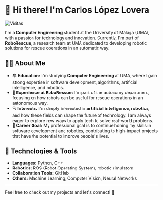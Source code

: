 # 👋 Hi there! I'm **Carlos López Lovera**

![Visitas](https://shields.io/badge/dynamic/json?color=blue&label=Visitas&query=value&url=https://api.countapi.xyz/hit/CarlosEmerito/CarlosEmerito/github-visits)


I'm a **Computer Engineering** student at the University of Málaga (UMA), with a passion for technology and innovation. Currently, I'm part of **RoboRescue**, a research team at UMA dedicated to developing robotic solutions for rescue operations in an automatic way.

## 🧑‍💻 About Me

- 📚 **Education:** I'm studying **Computer Engineering** at UMA, where I gain strong expertise in software development, algorithms, artificial intelligence, and robotics.
- 🤖 **Experience at RoboRescue:** I'm part of the autonomy department, focusing on how robots can be useful for rescue operations in an autonomous way.
- 🔍 **Interests:** I'm deeply interested in **artificial intelligence**, **robotics**, and how these fields can shape the future of technology. I am always eager to explore new ways to apply tech to solve real-world problems.
- 🚀 **Career Goal:** My professional goal is to continue honing my skills in software development and robotics, contributing to high-impact projects that have the potential to improve people's lives.

## 🔧 Technologies & Tools

- **Languages:** Python, C++
- **Robotics:** ROS (Robot Operating System), robotic simulators
- **Collaboration Tools:** GitHub
- **Others:** Machine Learning, Computer Vision, Neural Networks

---

Feel free to check out my projects and let's connect! 🚀
